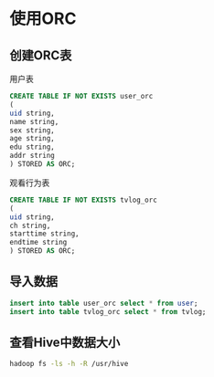 # 使用ORC
## 创建ORC表
用户表

``` sql
CREATE TABLE IF NOT EXISTS user_orc 
( 
uid string, 
name string, 
sex string, 
age string,
edu string,
addr string
) STORED AS ORC;
```

观看行为表

``` sql
CREATE TABLE IF NOT EXISTS tvlog_orc
( 
uid string, 
ch string, 
starttime string, 
endtime string 
) STORED AS ORC;
```

## 导入数据

``` sql
insert into table user_orc select * from user;
insert into table tvlog_orc select * from tvlog;
```

## 查看Hive中数据大小
``` bash
hadoop fs -ls -h -R /usr/hive
```